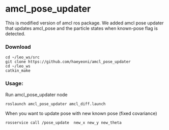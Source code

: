# amcl_pose_updater
This is modified version of amcl ros package. 
We added amcl pose updater that updates amcl_pose and the particle states when known-pose flag is detected.

### Download
```
cd ~/leo_ws/src
git clone https://github.com/haeyeoni/amcl_pose_updater
cd ~/leo_ws
catkin_make
```

### Usage:
Run amcl_pose_updater node
```
roslaunch amcl_pose_updater amcl_diff.launch 
```
When you want to update pose with new known pose (fixed covariance)
```
rosservice call /pose_update  new_x new_y new_theta
```
